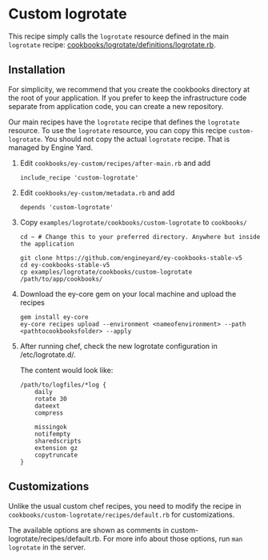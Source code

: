 # Custom logrotate

This recipe simply calls the `logrotate` resource defined in the main `logrotate` recipe: [cookbooks/logrotate/definitions/logrotate.rb](../../../../cookbooks/logrotate/definitions/logrotate.rb).

## Installation

For simplicity, we recommend that you create the cookbooks directory at the root of your application. If you prefer to keep the infrastructure code separate from application code, you can create a new repository.

Our main recipes have the `logrotate` recipe that defines the `logrotate` resource. To use the `logrotate` resource, you can copy this recipe `custom-logrotate`. You should not copy the actual `logrotate` recipe. That is managed by Engine Yard.

1. Edit `cookbooks/ey-custom/recipes/after-main.rb` and add

    ```
    include_recipe 'custom-logrotate'
    ```

2. Edit `cookbooks/ey-custom/metadata.rb` and add

    ```
    depends 'custom-logrotate'
    ```

3. Copy `examples/logrotate/cookbooks/custom-logrotate` to `cookbooks/`

    ```
    cd ~ # Change this to your preferred directory. Anywhere but inside the application

    git clone https://github.com/engineyard/ey-cookbooks-stable-v5
    cd ey-cookbooks-stable-v5
    cp examples/logrotate/cookbooks/custom-logrotate /path/to/app/cookbooks/
    ```

4. Download the ey-core gem on your local machine and upload the recipes

    ```
    gem install ey-core
    ey-core recipes upload --environment <nameofenvironment> --path <pathtocookbooksfolder> --apply
    ```

5. After running chef, check the new logrotate configuration in /etc/logrotate.d/.

    The content would look like:

    ```
    /path/to/logfiles/*log {
        daily
        rotate 30
        dateext
        compress

        missingok
        notifempty
        sharedscripts
        extension gz
        copytruncate
    }
    ```

## Customizations

Unlike the usual custom chef recipes, you need to modify the recipe in `cookbooks/custom-logrotate/recipes/default.rb` for customizations.

The available options are shown as comments in custom-logrotate/recipes/default.rb. For more info about those options, run `man logrotate` in the server.
